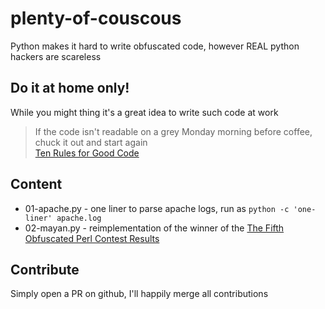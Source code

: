 # plenty-of-couscous
Python makes it hard to write obfuscated code, however REAL python hackers are scareless

## Do it at home only!

While you might thing it's a great idea to write such code at work

>  If the code isn't readable on a grey Monday morning before coffee, chuck it out and start again \
>  [Ten Rules for Good Code](http://hintjens.com/blog:96)

## Content

 * 01-apache.py - one liner to parse apache logs, run as `python -c 'one-liner' apache.log`
 * 02-mayan.py - reimplementation of the winner of the [The Fifth Obfuscated Perl Contest Results
 ](http://www.foo.be/docs/tpj/issues/vol5_3/tpj0503-0014.html)

## Contribute

Simply open a PR on github, I'll happily merge all contributions

